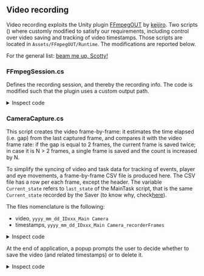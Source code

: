 ## Video recording

Video recording exploits the Unity plugin [FFmpegOUT](https://github.com/keijiro/FFmpegOut?tab=readme-ov-file#installation) by [keijiro](https://github.com/keijiro). 
Two scripts () where customly modified to satisfy our requirements, including control over video saving and tracking of video timestamps.
Those scripts are located in `Assets/FFmpegOUT/Runtime`.
The modifications are reported below.

For the general list: [beam me up, Scotty!](../README.md)

### FFmpegSession.cs

Defines the recording session, and thereby the recording info. 
The code is modified such that the plugin uses a custom output path.

<details> 
<summary>Inspect code</summary>
  
```c#
public static FFmpegSession Create(
    string name,
    int width, int height, float frameRate,
    FFmpegPreset preset
)
{
    #region CUSTOM MODIFICATION: SET OUTPUT PATH

    GameObject experiment = GameObject.Find("Experiment");
    string path_to_MEF = experiment.GetComponent<Saver>().path_to_MEF;
    int lastIDFromDB = experiment.GetComponent<Saver>().lastIDFromDB;
    string fileName = DateTime.Now.ToString("yyyy_MM_dd") + "_ID" + (lastIDFromDB + 1).ToString() + $"_{name}";
    fileName += preset.GetSuffix(); // adds .mp4
    path_to_video = Path.Combine(path_to_MEF, "VIDEO", fileName);
    #endregion

    //name += System.DateTime.Now.ToString(" yyyy MMdd HHmmss");
    //var path = name.Replace(" ", "_") + preset.GetSuffix();
    return CreateWithOutputPath(path_to_video, width, height, frameRate, preset);
} 
```
</details>


### CameraCapture.cs

This script creates the video frame-by-frame: it estimates the time elapsed (i.e. gap) from the last captured frame, and compares it with the video frame rate: if the gap is equal to 2 frames, the current frame is saved twice; in case it is N > 2 frames, a single frame is saved and the count is increased by N.

To simplify the syncing of video and task data for tracking of events, player and eye movements, a frame-by-frame CSV file is produced here.
The CSV file has a row per each frame, except the header. 
The variable `Current_state` refers to `last_state` of the MainTask script, that is the same `Current_state` recorded by the Saver (to know why, check[here](https://github.com/fattorilab/vr-navigation-tasks/blob/main/Docs/scripts_docs/Data_saving.md#notice-last_state)).

The files nomenclature is the following:
- video, `yyyy_mm_dd_IDxxx_Main Camera`
- timestamps, `yyyy_mm_dd_IDxxx_Main Camera_recorderFrames`

<details> 
<summary>Inspect code</summary>
  
```c#

#region ADDED BY EDO: SAVE RECORDER FRAMES

GameObject experiment = GameObject.Find("Experiment");
int main_frame_num = experiment.GetComponent<MainTask>().frame_number;
int last_state = experiment.GetComponent<MainTask>().last_state;
long main_start_time = experiment.GetComponent<MainTask>().starttime;
int reward_count = experiment.GetComponent<Ardu>().reward_counter;

// Check if the StreamWriter is not initialized
if (!_isStreamWriterInitialized)
{

    // Get path_to_data and lastIDFromDB from the Saver
    string path_to_MEF = experiment.GetComponent<Saver>().path_to_MEF;
    int lastIDFromDB = experiment.GetComponent<Saver>().lastIDFromDB;

    // Check if path_to_data and lastIDFromDB are not null or zero
    if (!string.IsNullOrEmpty(path_to_MEF) && lastIDFromDB != 0)
    {
        path_to_data_RecorderFrames = Path.Combine(path_to_MEF, "VIDEO",
            (DateTime.Now.ToString("yyyy_MM_dd") + "_ID" + (lastIDFromDB + 1).ToString() + $"_{camera.tag}" + "_recorderFrames.csv"));
        _streamWriter = new StreamWriter(path_to_data_RecorderFrames);
        _streamWriter.WriteLine("Timestamp,Frame_time,Rec_Frame,Droppings,Dropped_frames,Reward_count,Current_state");

        // Set the flag to true after initializing the StreamWriter
        _isStreamWriterInitialized = true;
    }
}

#endregion

#region ADDED BY EDO: Methods

private void addRecorderFrameRow(long main_start_time, int reward_count, int last_state)
{
    // After pushing the frame to FFmpeg, write the details to the CSV file.
    if (_isStreamWriterInitialized)
    {
        long rec_time = System.DateTimeOffset.Now.ToUnixTimeMilliseconds();
        _streamWriter.WriteLine($"{(rec_time - main_start_time)},{FrameTime},{_frameCount},{_frameDropCount},{_frameDelay},{reward_count},{last_state}");
    }
}

#endregion
```
</details>

At the end of application, a popup prompts the user to decide whether to save the video (and related timestamps) or to delete it.

<details> 
<summary>Inspect code</summary>

  ```c#

#region ADDED BY EDO: Save/Delete depending on user choice

// VIDEO

if (!Saver.wants2saveVideos)
{
    File.Delete(path_to_video);
}

// CSV of recorder frames
if (_isStreamWriterInitialized)
{
    _streamWriter.Close();

    // Save or delete csv file depending on user prompt
    if (!Saver.wants2saveVideos)
    {
        File.Delete(path_to_data_RecorderFrames);
    }
}

#endregion
```
</details>

